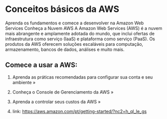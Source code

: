 # Conceitos básicos da AWS
Aprenda os fundamentos e comece a desenvolver na Amazon Web Services
Conheça a Nuvem AWS
A Amazon Web Services (AWS) é a nuvem mais abrangente e amplamente adotada do mundo, que inclui ofertas de infraestrutura como serviço (IaaS) e plataforma como serviço (PaaS). Os produtos da AWS oferecem soluções escaláveis para computação, armazenamento, bancos de dados, análises e muito mais.

## Comece a usar a AWS:

1. Aprenda as práticas recomendadas para configurar sua conta e seu ambiente »

2. Conheça o Console de Gerenciamento da AWS »

3. Aprenda a controlar seus custos da AWS »

4. link: https://aws.amazon.com/pt/getting-started/?nc2=h_ql_le_gs
